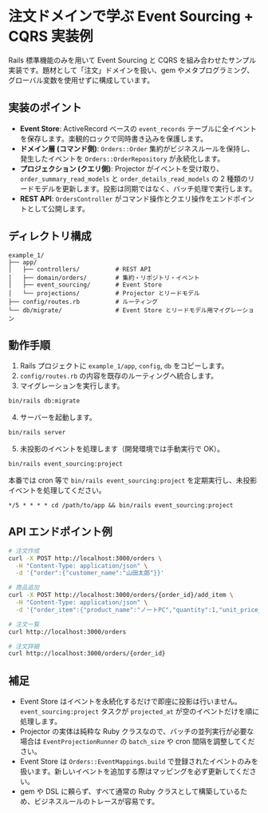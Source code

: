 # 注文ドメインで学ぶ Event Sourcing + CQRS 実装例

Rails 標準機能のみを用いて Event Sourcing と CQRS を組み合わせたサンプル実装です。題材として「注文」ドメインを扱い、gem やメタプログラミング、グローバル変数を使用せずに構成しています。

## 実装のポイント

- **Event Store**: ActiveRecord ベースの `event_records` テーブルに全イベントを保存します。楽観的ロックで同時書き込みを保護します。
- **ドメイン層 (コマンド側)**: `Orders::Order` 集約がビジネスルールを保持し、発生したイベントを `Orders::OrderRepository` が永続化します。
- **プロジェクション (クエリ側)**: Projector がイベントを受け取り、`order_summary_read_models` と `order_details_read_models` の 2 種類のリードモデルを更新します。投影は同期ではなく、バッチ処理で実行します。
- **REST API**: `OrdersController` がコマンド操作とクエリ操作をエンドポイントとして公開します。

## ディレクトリ構成

```
example_1/
├── app/
│   ├── controllers/          # REST API
│   ├── domain/orders/        # 集約・リポジトリ・イベント
│   ├── event_sourcing/       # Event Store
│   └── projections/          # Projector とリードモデル
├── config/routes.rb          # ルーティング
└── db/migrate/               # Event Store とリードモデル用マイグレーション
```

## 動作手順

1. Rails プロジェクトに `example_1/app`, `config`, `db` をコピーします。
2. `config/routes.rb` の内容を既存のルーティングへ統合します。
3. マイグレーションを実行します。

```bash
bin/rails db:migrate
```

4. サーバーを起動します。

```bash
bin/rails server
```

5. 未投影のイベントを処理します（開発環境では手動実行で OK）。

```bash
bin/rails event_sourcing:project
```

本番では cron 等で `bin/rails event_sourcing:project` を定期実行し、未投影イベントを処理してください。

```
*/5 * * * * cd /path/to/app && bin/rails event_sourcing:project
```

## API エンドポイント例

```bash
# 注文作成
curl -X POST http://localhost:3000/orders \
  -H "Content-Type: application/json" \
  -d '{"order":{"customer_name":"山田太郎"}}'

# 商品追加
curl -X POST http://localhost:3000/orders/{order_id}/add_item \
  -H "Content-Type: application/json" \
  -d '{"order_item":{"product_name":"ノートPC","quantity":1,"unit_price_cents":120000}}'

# 注文一覧
curl http://localhost:3000/orders

# 注文詳細
curl http://localhost:3000/orders/{order_id}
```

## 補足

- Event Store はイベントを永続化するだけで即座に投影は行いません。`event_sourcing:project` タスクが `projected_at` が空のイベントだけを順に処理します。
- Projector の実体は純粋な Ruby クラスなので、バッチの並列実行が必要な場合は `EventProjectionRunner` の `batch_size` や cron 間隔を調整してください。
- Event Store は `Orders::EventMappings.build` で登録されたイベントのみを扱います。新しいイベントを追加する際はマッピングを必ず更新してください。
- gem や DSL に頼らず、すべて通常の Ruby クラスとして構築しているため、ビジネスルールのトレースが容易です。

